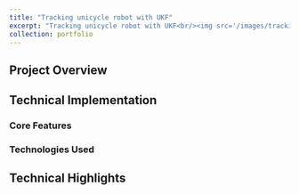 ```yaml
---
title: "Tracking unicycle robot with UKF"
excerpt: "Tracking unicycle robot with UKF<br/><img src='/images/tracking_unicycle_ukf.png'>"
collection: portfolio
---
```


## Project Overview

## Technical Implementation

### Core Features

### Technologies Used

## Technical Highlights
